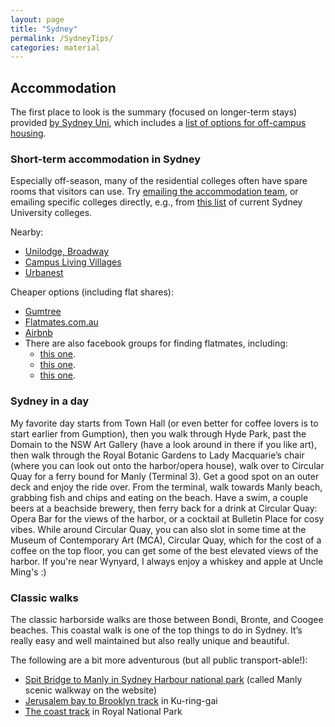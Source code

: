 ```yaml
---
layout: page
title: "Sydney"
permalink: /SydneyTips/
categories: material
---
```


## Accommodation

The first place to look is the summary (focused on longer-term stays) provided [by Sydney Uni](https://sydney.edu.au/campus-life/accommodation.html), which includes a [list of options for off-campus housing](https://sydney.studystays.com.au/).

### Short-term accommodation in Sydney

Especially off-season, many of the residential colleges often have spare rooms that visitors can use. Try [emailing the accommodation team](mailto:accommodation.info@sydney.edu.au), or emailing specific colleges directly, e.g., from [this list](https://sydney.edu.au/campus-life/accommodation/live-on-campus/camperdown-darlington/residential-colleges.html) of current Sydney University colleges.

Nearby:

- [Unilodge, Broadway](https://www.unilodge.com.au/unilodge-on-broadway-sydney)
- [Campus Living Villages](https://www.mystudentvillage.com/university/university-of-sydney/)
- [Urbanest](https://urbanest.com.au/sydney/)

Cheaper options (including flat shares):

- [Gumtree](https://www.gumtree.com.au/s-flatshare-houseshare)
- [Flatmates.com.au](https://flatmates.com.au)
- [Airbnb](https://www.airbnb.com.au)
- There are also facebook groups for finding flatmates, including:
    - [this one](https://www.facebook.com/groups/1390345641220199/).
    - [this one](https://www.facebook.com/groups/2282590561960873/).
    - [this one](https://www.facebook.com/groups/1469234106629631/).

<!-- ## Stuff to do

Newtown is a fun area to explore.
Campos does excellent coffee.
Thier piccolo affogato is one of the best drinks in the world. -->

### Sydney in a day

My favorite day starts from Town Hall (or even better for coffee lovers is to start earlier from Gumption), then you walk through Hyde Park, past the Domain to the NSW Art Gallery (have a look around in there if you like art), then walk through the Royal Botanic Gardens to Lady Macquarie’s chair (where you can look out onto the harbor/opera house), walk over to Circular Quay for a ferry bound for Manly (Terminal 3).
Get a good spot on an outer deck and enjoy the ride over.
From the terminal, walk towards Manly beach, grabbing fish and chips and eating on the beach.
Have a swim, a couple beers at a beachside brewery, then ferry back for a drink at Circular Quay: Opera Bar for the views of the harbor, or a cocktail at Bulletin Place for cosy vibes.
While around Circular Quay, you can also slot in some time at the Museum of Contemporary Art (MCA), Circular Quay, which for the cost of a coffee on the top floor, you can get some of the best elevated views of the harbor.
If you're near Wynyard, I always enjoy a whiskey and apple at Uncle Ming's :)

### Classic walks

The classic harborside walks are those between Bondi, Bronte, and Coogee beaches.
This coastal walk is one of the top things to do in Sydney.
It’s really easy and well maintained but also really unique and beautiful.

The following are a bit more adventurous (but all public transport-able!):
- [Spit Bridge to Manly in Sydney Harbour national park](http://www.environment.nsw.gov.au/nationalparks/parkwalking.aspx?id=n0039) (called Manly scenic walkway on the website)
- [Jerusalem bay to Brooklyn track](http://www.environment.nsw.gov.au/nationalparks/parkWalking.aspx?id=N0019) in Ku-ring-gai
- [The coast track](http://www.environment.nsw.gov.au/nationalparks/parkWalking.aspx?id=N0030) in Royal National Park
